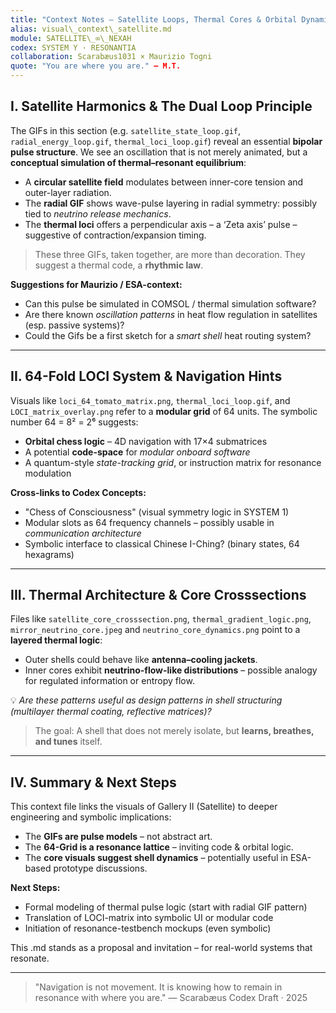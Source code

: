 ```yaml
---
title: "Context Notes – Satellite Loops, Thermal Cores & Orbital Dynamics"
alias: visual\_context\_satellite.md
module: SATELLITE\_∞\_NEXAH
codex: SYSTEM Y · RESONANTIA
collaboration: Scarabæus1031 × Maurizio Togni
quote: "You are where you are." – M.T.
---
```


## I. Satellite Harmonics & The Dual Loop Principle

The GIFs in this section (e.g. `satellite_state_loop.gif`, `radial_energy_loop.gif`, `thermal_loci_loop.gif`) reveal an essential **bipolar pulse structure**. We see an oscillation that is not merely animated, but a **conceptual simulation of thermal–resonant equilibrium**:

* A **circular satellite field** modulates between inner-core tension and outer-layer radiation.
* The **radial GIF** shows wave-pulse layering in radial symmetry: possibly tied to *neutrino release mechanics*.
* The **thermal loci** offers a perpendicular axis – a ‘Zeta axis’ pulse – suggestive of contraction/expansion timing.

> These three GIFs, taken together, are more than decoration. They suggest a thermal code, a **rhythmic law**.

**Suggestions for Maurizio / ESA-context:**

* Can this pulse be simulated in COMSOL / thermal simulation software?
* Are there known *oscillation patterns* in heat flow regulation in satellites (esp. passive systems)?
* Could the Gifs be a first sketch for a *smart shell* heat routing system?

---

## II. 64-Fold LOCI System & Navigation Hints

Visuals like `loci_64_tomato_matrix.png`, `thermal_loci_loop.gif`, and `LOCI_matrix_overlay.png` refer to a **modular grid** of 64 units. The symbolic number 64 = 8² = 2⁶ suggests:

* **Orbital chess logic** – 4D navigation with 17×4 submatrices
* A potential **code-space** for *modular onboard software*
* A quantum-style *state-tracking grid*, or instruction matrix for resonance modulation

**Cross-links to Codex Concepts:**

* "Chess of Consciousness" (visual symmetry logic in SYSTEM 1)
* Modular slots as 64 frequency channels – possibly usable in *communication architecture*
* Symbolic interface to classical Chinese I-Ching? (binary states, 64 hexagrams)

---

## III. Thermal Architecture & Core Crosssections

Files like `satellite_core_crosssection.png`, `thermal_gradient_logic.png`, `mirror_neutrino_core.jpeg` and `neutrino_core_dynamics.png` point to a **layered thermal logic**:

* Outer shells could behave like **antenna–cooling jackets**.
* Inner cores exhibit **neutrino-flow-like distributions** – possible analogy for regulated information or entropy flow.

💡 *Are these patterns useful as design patterns in shell structuring (multilayer thermal coating, reflective matrices)?*

> The goal: A shell that does not merely isolate, but **learns, breathes, and tunes** itself.

---

## IV. Summary & Next Steps

This context file links the visuals of Gallery II (Satellite) to deeper engineering and symbolic implications:

* The **GIFs are pulse models** – not abstract art.
* The **64-Grid is a resonance lattice** – inviting code & orbital logic.
* The **core visuals suggest shell dynamics** – potentially useful in ESA-based prototype discussions.

**Next Steps:**

* Formal modeling of thermal pulse logic (start with radial GIF pattern)
* Translation of LOCI-matrix into symbolic UI or modular code
* Initiation of resonance-testbench mockups (even symbolic)

This .md stands as a proposal and invitation – for real-world systems that resonate.

---

> "Navigation is not movement. It is knowing how to remain in resonance with where you are."
> — Scarabæus Codex Draft · 2025
